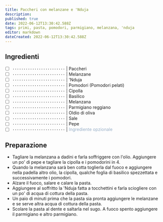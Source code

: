```yaml
---
title: Paccheri con melanzane e 'Nduja
description: 
published: true
date: 2022-06-12T13:30:42.588Z
tags: primi, pasta, pomodori, parmigiano, melanzana, 'nduja
editor: markdown
dateCreated: 2022-06-12T13:30:42.588Z
---
```


## Ingredienti

* [ ] `························` | Paccheri
* [ ] `························` | Melanzane
* [ ] `························` | 'Nduja
* [ ] `························` | Pomodori (Pomodori pelati)
* [ ] `························` | Cipolla
* [ ] `························` | Basilico
* [ ] `························` | Melanzana
* [ ] `························` | Parmigiano reggiano
* [ ] `························` | Oldio di oliva
* [ ] `························` | Sale
* [ ] `························` | Pepe
* [ ] `························` | <span style="color: #98AFC7">Ingrediente opzionale</span>

## Preparazione

* Tagliare la melanzana a dadini e farla soffriggere con l'olio. Aggiungere un po' di pepe e tagliare la cipolla e i pomodorini in 4.
* Quando la melanzana sarà ben cotta toglierla dal fuoco e aggiungere nella padella altro olio, la cipolla, qualche foglia di basilico spezzettata e successivamente i pomodori.
* Alzare il fuoco, salare e calare la pasta.
* Aggiungere al soffritto la 'Nduja fatta a tocchettini e farla sciogliere con un po' di acqua di cottura della pasta.
* Un paio di minuti prima che la pasta sia pronta aggiungere le melanzane e se serve altra acqua di cottura della pasta.
* Scolare la pasta al dente e saltarla nel sugo. A fuoco spento aggiungere il parmigiano e altro parmigiano.